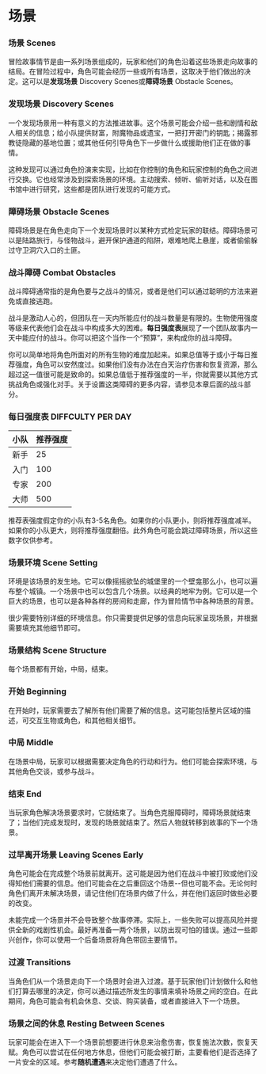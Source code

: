 # 场景

### 场景 Scenes

冒险故事情节是由一系列场景组成的，玩家和他们的角色沿着这些场景走向故事的结局。在冒险过程中，角色可能会经历一些或所有场景，这取决于他们做出的决定。这可以是**发现场景**
Discovery Scenes或**障碍场景** Obstacle Scenes。

### 发现场景 Discovery Scenes

一个发现场景用一种有意义的方法推进故事。这个场景可能会介绍一些和剧情和敌人相关的信息；给小队提供财富，附魔物品或遗宝，一把打开密门的钥匙；揭露邪教徒隐藏的基地位置；或其他任何引导角色下一步做什么或援助他们正在做的事情。

这种发现可以通过角色扮演来实现，比如在你控制的角色和玩家控制的角色之间进行交换。它也经常涉及到探索场景的环境。主动搜索、倾听、偷听对话，以及在图书馆中进行研究，这些都是团队进行发现的可能方式。

### 障碍场景 Obstacle Scenes

障碍场景是在角色走向下一个发现场景时以某种方式检定玩家的联结。障碍场景可以是陆路旅行，与怪物战斗，避开保护通道的陷阱，艰难地爬上悬崖，或者偷偷躲过守卫洞穴入口的土匪。

### 战斗障碍 Combat Obstacles

战斗障碍通常指的是角色要与之战斗的情况，或者是他们可以通过聪明的方法来避免或直接逃跑。

战斗是激动人心的，但团队在一天内所能应付的战斗数量是有限的。生物使用强度等级来代表他们会在战斗中构成多大的困难。**每日强度表**展现了一个团队故事内一天中能应付的战斗。你可以把这个当作一个“预算”，来构成你的战斗障碍。

你可以简单地将角色所面对的所有生物的难度加起来。如果总值等于或小于每日推荐强度，角色可以安然度过。如果他们没有办法在白天治疗伤害和恢复资源，那么超过这一值很可能是致命的。如果总值低于推荐强度的一半，你就需要以其他方式挑战角色或强化对手。关于设置这类障碍的更多内容，请参见本章后面的战斗部分。

### 每日强度表 DIFFCULTY PER DAY

<table>
<thead>
<tr class="header">
<th>小队</th>
<th>推荐强度</th>
</tr>
</thead>
<tbody>
<tr class="odd">
<td>新手</td>
<td>25</td>
</tr>
<tr class="even">
<td>入门</td>
<td>100</td>
</tr>
<tr class="odd">
<td>专家</td>
<td>200</td>
</tr>
<tr class="even">
<td>大师</td>
<td>500</td>
</tr>
</tbody>
</table>

推荐表强度假定你的小队有3-5名角色。如果你的小队更小，则将推荐强度减半。如果你的小队更大，则将推荐强度翻倍。此外角色可能会跳过障碍场景，所以这些数字仅供参考。

### 场景环境 Scene Setting

环境是该场景的发生地。它可以像摇摇欲坠的城堡里的一个壁龛那么小，也可以遍布整个城镇。一个场景中也可以包含几个场景。以经典的地牢为例。它可以是一个巨大的场景，也可以是各种各样的房间和走廊，作为冒险情节中各种场景的背景。

很少需要特别详细的环境信息。你只需要提供足够的信息向玩家呈现场景，并根据需要填充其他细节即可。

### 场景结构 Scene Structure

每个场景都有开始，中局，结束。

### 开始 Beginning

在开始时，玩家需要去了解所有他们需要了解的信息。这可能包括整片区域的描述，可交互生物或角色，和其他相关细节。

### 中局 Middle

在场景中局，玩家可以根据需要决定角色的行动和行为。他们可能会探索环境，与其他角色交谈，或参与战斗。

### 结束 End

当玩家角色解决场景要求时，它就结束了。当角色克服障碍时，障碍场景就结束了；当他们完成发现时，发现的场景就结束了。然后人物就转移到故事的下一个场景。

### 过早离开场景 Leaving Scenes Early

角色可能会在完成整个场景前就离开。这可能是因为他们在战斗中被打败或他们没得知他们需要的信息。他们可能会在之后重回这个场景--但也可能不会。无论何时角色们离开未解决场景，请记住他们在场景内做了什么，并在他们返回时做些必要的改变。

未能完成一个场景并不会导致整个故事停滞。实际上，一些失败可以提高风险并提供全新的戏剧性机会。最好再准备一两个场景，以防出现可怕的错误。通过一些即兴创作，你可以使用一个后备场景将角色带回主要情节。

### 过渡 Transitions

当角色们从一个场景走向下一个场景时会进入过渡。基于玩家他们计划做什么和他们打算去哪里的决定，你可以通过描述所发生的事情来填补场景之间的空白。在此期间，角色可能会有机会休息、交谈、购买装备，或者直接进入下一个场景。

### 场景之间的休息 Resting Between Scenes

玩家可能会在进入下一个场景前想要进行休息来治愈伤害，恢复施法次数，恢复天赋。角色可以尝试在任何地方休息，但他们可能会被打断，主要看他们是否选择了一片安全的区域。参考**随机遭遇**来决定他们遭遇了什么。
